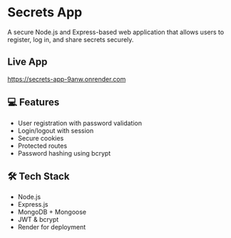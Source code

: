 # Secrets App

A secure Node.js and Express-based web application that allows users to register, log in, and share secrets securely.

## Live App
https://secrets-app-9anw.onrender.com

## 💻 Features
- User registration with password validation
- Login/logout with session
- Secure cookies
- Protected routes
- Password hashing using bcrypt

## 🛠 Tech Stack
- Node.js
- Express.js
- MongoDB + Mongoose
- JWT & bcrypt
- Render for deployment

